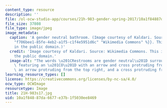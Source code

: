 ```yaml
---
content_type: resource
description: ''
file: /ol-ocw-studio-app/courses/21h-983-gender-spring-2017/10a1f84887da6677e37b1f5030ee8469_21H-983s17.jpg
file_size: 37808
file_type: image/jpeg
image_metadata:
  caption: 'A gender neutral bathroom. (Image courtesy of Kaldari. Source: {{% resource_link
    "f706bee1-85fe-4eb2-a1f5-c1f4e5951d6c" "Wikimedia Commons" %}}. This image is
    in the public domain.)'
  credit: 'Image courtesy of Kaldari. Source: Wikimedia Commons. This image is in
    the public domain.'
  image-alt: "The words \u201CRestrooms are gender neutral\u201D surround a symbol\
    \ featuring an \u201CO\u201D with an arrow and cross protruding from the top left,\
    \ an arrow protruding from the top right, and a cross protruding from the bottom. "
learning_resource_types: []
license: https://creativecommons.org/licenses/by-nc-sa/4.0/
ocw_type: OCWImage
resourcetype: Image
title: 21H-983s17.jpg
uid: 10a1f848-87da-6677-e37b-1f5030ee8469
---
```


